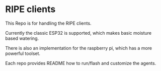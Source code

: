 # RIPE clients

This Repo is for handling the RIPE clients.

Currently the classic ESP32 is supported, which makes basic moisture based watering.

There is also an implementation for the raspberry pi, which has a more powerful toolset.

Each repo provides README how to run/flash and customize the agents.
